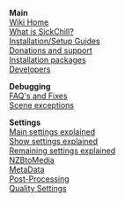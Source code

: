 **Main**<br/>
[Wiki Home](https://github.com/SickChill/SickChill/wiki)  
[What is SickChill?](https://github.com/SickChill/SickChill/wiki/What-is-SickChill%3F)  
[Installation/Setup Guides](https://github.com/SickChill/SickChill/wiki/Installation-&-Configuration-Guides)  
[Donations and support](https://github.com/SickChill/SickChill/wiki/Donations)  
[Installation packages](https://github.com/SickChill/SickChill/wiki/SickChill-installation-packages)  
[Developers](https://github.com/SickChill/SickChill/wiki/Developers)

**Debugging**<br/>
[FAQ's and Fixes](https://github.com/SickChill/SickChill/wiki/FAQ%27s-and-Fixes)  
[Scene exceptions](https://github.com/SickChill/SickChill/wiki/Scene-exceptions-and-numbering)

**Settings**<br/>
[Main settings explained](https://github.com/SickChill/SickChill/wiki/Settings-explained)  
[Show settings explained](https://github.com/SickChill/SickChill/wiki/Show-settings-explained)  
[Remaining settings explained](https://github.com/SickChill/SickChill/wiki/Remaining-settings-explained)  
[NZBtoMedia](https://github.com/SickChill/SickChill/wiki/NZBtoMedia)  
[MetaData](https://github.com/SickChill/SickChill/wiki/MetaData)  
[Post-Processing](https://github.com/SickChill/SickChill/wiki/Post-Processing)  
[Quality Settings](https://github.com/SickChill/SickChill/wiki/Quality-Settings)
